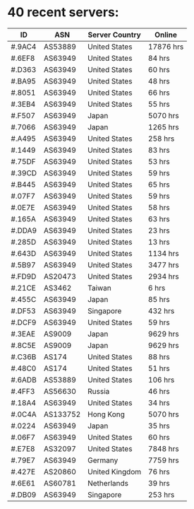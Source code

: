 # 40 recent servers:

| ID | ASN | Server Country | Online |
| ------ | ------ | ------ | ------ |
| #.9AC4 | AS53889 | United States | 17876 hrs |
| #.6EF8 | AS63949 | United States | 84 hrs |
| #.D363 | AS63949 | United States | 60 hrs |
| #.BA95 | AS63949 | United States | 48 hrs |
| #.8051 | AS63949 | United States | 66 hrs |
| #.3EB4 | AS63949 | United States | 55 hrs |
| #.F507 | AS63949 | Japan | 5070 hrs |
| #.7066 | AS63949 | Japan | 1265 hrs |
| #.A495 | AS63949 | United States | 258 hrs |
| #.1449 | AS63949 | United States | 83 hrs |
| #.75DF | AS63949 | United States | 53 hrs |
| #.39CD | AS63949 | United States | 59 hrs |
| #.B445 | AS63949 | United States | 65 hrs |
| #.07F7 | AS63949 | United States | 59 hrs |
| #.0E7E | AS63949 | United States | 58 hrs |
| #.165A | AS63949 | United States | 63 hrs |
| #.DDA9 | AS63949 | United States | 23 hrs |
| #.285D | AS63949 | United States | 13 hrs |
| #.643D | AS63949 | United States | 1134 hrs |
| #.5B97 | AS63949 | United States | 3477 hrs |
| #.FD9D | AS20473 | United States | 2934 hrs |
| #.21CE | AS3462 | Taiwan | 6 hrs |
| #.455C | AS63949 | Japan | 85 hrs |
| #.DF53 | AS63949 | Singapore | 432 hrs |
| #.DCF9 | AS63949 | United States | 59 hrs |
| #.3EAE | AS9009 | Japan | 9629 hrs |
| #.8C5E | AS9009 | Japan | 9629 hrs |
| #.C36B | AS174 | United States | 88 hrs |
| #.48C0 | AS174 | United States | 51 hrs |
| #.6ADB | AS53889 | United States | 106 hrs |
| #.4FF3 | AS56630 | Russia | 46 hrs |
| #.18A4 | AS63949 | United States | 34 hrs |
| #.0C4A | AS133752 | Hong Kong | 5070 hrs |
| #.0224 | AS63949 | Japan | 35 hrs |
| #.06F7 | AS63949 | United States | 60 hrs |
| #.E7E8 | AS32097 | United States | 7848 hrs |
| #.79E7 | AS63949 | Germany | 7759 hrs |
| #.427E | AS20860 | United Kingdom | 76 hrs |
| #.6E61 | AS60781 | Netherlands | 39 hrs |
| #.DB09 | AS63949 | Singapore | 253 hrs |


